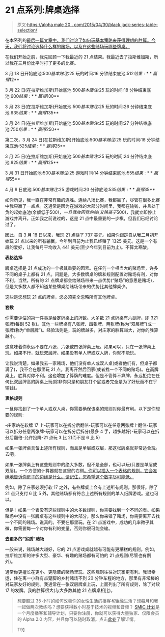 # 21 点系列:牌桌选择

> 原文:[https://alpha male 20 . com/2015/04/30/black jack-series-table-selection/](https://alphamale20.com/2015/04/30/blackjack-series-table-selection/)

在本系列的[最后一篇文章中，我们讨论了如何玩基本策略来获得理想的胜算。今天，我们将讨论选择什么样的赌场，以及在这些赌场玩哪些牌桌。](https://calebjonesblog.com/blackjack-series-basic-strategy/)

在我们开始之前，我先回顾一下我最近的 21 点结果。我最近去了拉斯维加斯，所以我在三月份比平时打了更多的比赛。

3 月 18 日开始底池:$500 基本赌注:$25 玩的时间:16 分钟结束底池:$512 结果:**赢得$12**

3 月 22 日(在拉斯维加斯)开始底池:$500 基本赌注:$25 玩的时间:18 分钟结束底池:$600 结果:**赢得$100**

3 月 23 日(在拉斯维加斯)开始底池:$500 基本赌注:$25 玩的时间:26 分钟结束底池:$635 结果:**赢得$135**

3 月 24 日(在拉斯维加斯)开始底池:$500 基本赌注:$25 玩的时间:27 分钟结束底池:$750 结果:**赢得$250**

第二次，3 月 24 日(在拉斯维加斯)开始底池:$500 基本赌注:$25 玩的时间:16 分钟结束底池:$525 结果:**赢得$25**

3 月 25 日(在拉斯维加斯)开始底池:$500 基本赌注:$25 玩的时间:24 分钟结束底池:$625 结果:**赢得$125**

3 月 31 日开始底池:$500 基本赌注:$25 游戏时间:14 分钟结束底池:$555 结果:**赢得$55**

4 月 9 日底池:$500 基本赌注:$25 游戏时间:20 分钟底池:$535 结果:**赢得$35**

如你所见，我一直在非常有趣的连胜。连续八场比赛，我都赢了，尽管在很多比赛中我只赢了一点点。这通常是因为在游戏的大部分时间里，我都在输钱，并且处于负的起始底池(余额低于$500)，一旦我收回我的钱(又略高于$500)，我就立即停止游戏并离开。正如我之前说过的，这是 21 点中最重要的一步棋，但我们已经讨论过了。

因此，自 3 月 18 日以来，我玩 21 点赚了 737 美元。如果你跟踪自从我二月初开始玩 21 点以来的所有输赢，今年到目前为止我已经赚了 1325 美元。这是一个有趣的爱好，让我每月平均收入 441 美元(至少今年到目前为止)。不算太寒酸。

**表格选择**

牌桌选择是 21 点成功的一个极其重要的因素。在任何一个相当大的赌场里，许多不同的桌子上都有 21 点。问题是，大多数牌桌的牌和规则配置对赌场有利，对你不利。当然，所有的 21 点牌桌都会给赌场带来一点优势(“赌场”的意思是赌场)，但是大多数人都不知道某些牌桌给赌场带来的优势比其他牌桌少。

这些是您想玩 21 点的牌桌，您必须完全忽略所有其他牌桌。

**套数**

你需要评估的第一件事是给定牌桌上的牌数。大多数 21 点牌桌有六副牌，即 321 张牌(每副 52 张)。其他一些牌桌有八张牌、四张牌、两张牌(称为“双层牌”)或一张牌(称为“单层牌”)。经验法则是，玩的牌越多，对庄家的胜算越大，对你的胜算越小。

这意味着你永远不要在八张、六张或四张牌桌上玩。如果可以，只在一张牌桌上玩。如果不行，就玩双层牌。如果没有单人牌或双人牌，你就不能玩。

让我说清楚。如果我去一家赌场，他们没有单人或双人桌(或者他们有，但桌子都满了)，我不会在那里玩 21 点。我离开然后回家(或者找一个不同的赌场)。在高牌桌上，胜算对你不利。这也增加了算牌的难度。但是不管算不算牌，永远拒绝在任何比双层牌高的牌桌上玩(除非你只是和朋友打个屁或者完全是为了好玩而不在乎输钱)。

**表格规则**

一旦你找到了一个单人或双人桌，你需要确保该桌的规则对你最有利。以下是你想要的规则:

-庄家站在软牌 17 上-玩家可以在拆分后翻倍-玩家可以在任意两张牌上翻倍-玩家可以拆分任意两张牌-玩家可以在拆分后拆分(最多 4 手，越多越好)-玩家可以在拆分后翻倍-允许投降-21 点玩 3 比 2(而不是 6 比 5)

如果一张牌桌具备上述所有规则，而且是单层或双层，那这张牌桌就非常适合玩。去吧。

如果一张牌桌上有这些规则中的绝大多数，但不是全部，也可以玩(只要是单层或双层)。一个方便的计算器就在这里的右侧[。你可以插入一个表格的规则，它会准确地告诉你房子的边缘是什么。请记住，您希望这个数字尽可能低。](http://wizardofodds.com/games/blackjack/calculator/)

例如，除了庄家必须打软 17 之外，有些牌桌上会有上述所有规则。那很好。除了 21 点只支付 6 比 5 外，其他赌场都有符合上述所有规则的单人纸牌游戏。这也可以。

但是！如果一个表没有这些规则中的大多数规则，你需要找到一个不同的表。如果赌场中没有一张牌桌有这些规则中的大部分，那么你来错了赌场，你需要离开去找一个不同的赌场。说真的。不要在那里玩。在 21 点游戏中，成功的几率微乎其微，你需要每一个对你有利的变量，否则你很可能会输。

**去更多的“劣质”赌场**

一般来说，赌场越大越好，它的 21 点游戏桌就越有可能有更糟糕的规则。例如，拉斯维加斯的许多大型、豪华、有趣的赌场都有可怕的 21 点规则(尽管也有例外)。

通常你更擅长在更小、更隐蔽的赌场里玩。这些规则往往对玩家更有利。我很幸运，住在离一小群有点蹩脚的乡村赌场不到 20 分钟车程的地方，那里有非常棒的对玩家友好的规则。我通常在一张双层牌桌上玩，上面列出了所有规则，除了对软 17 的发牌。我的胜算很大(与大多数其他 21 点牌桌相比)。

> 想要超过 35 小时的如何改善你的女性生活的播客*和*金融生活？想每月和我一起做两次教练吗？想要获得数小时基于技术的视频和音频？ [SMIC 计划](https://alphamale20.kartra.com/page/vIL17)是一个月度播客和辅导计划，只要你注册，你就可以获得大量独家、仅限会员的 Alpha 2.0 内容，并且你可以随时取消。点击[此处](https://alphamale20.kartra.com/page/vIL17)了解详情。
> 
> T9】